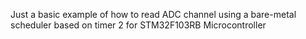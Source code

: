 Just a basic example of how to read ADC channel using a bare-metal scheduler based on timer 2 for STM32F103RB Microcontroller

